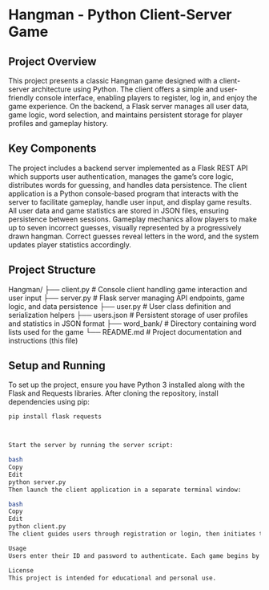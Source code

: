 # Hangman - Python Client-Server Game

## Project Overview  
This project presents a classic Hangman game designed with a client-server architecture using Python. The client offers a simple and user-friendly console interface, enabling players to register, log in, and enjoy the game experience. On the backend, a Flask server manages all user data, game logic, word selection, and maintains persistent storage for player profiles and gameplay history.

## Key Components  
The project includes a backend server implemented as a Flask REST API which supports user authentication, manages the game’s core logic, distributes words for guessing, and handles data persistence. The client application is a Python console-based program that interacts with the server to facilitate gameplay, handle user input, and display game results. All user data and game statistics are stored in JSON files, ensuring persistence between sessions. Gameplay mechanics allow players to make up to seven incorrect guesses, visually represented by a progressively drawn hangman. Correct guesses reveal letters in the word, and the system updates player statistics accordingly.

## Project Structure  

Hangman/
├── client.py # Console client handling game interaction and user input
├── server.py # Flask server managing API endpoints, game logic, and data persistence
├── user.py # User class definition and serialization helpers
├── users.json # Persistent storage of user profiles and statistics in JSON format
├── word_bank/ # Directory containing word lists used for the game
└── README.md # Project documentation and instructions (this file)

## Setup and Running  
To set up the project, ensure you have Python 3 installed along with the Flask and Requests libraries. After cloning the repository, install dependencies using pip:  
```bash
pip install flask requests



Start the server by running the server script:

bash
Copy
Edit
python server.py
Then launch the client application in a separate terminal window:

bash
Copy
Edit
python client.py
The client guides users through registration or login, then initiates the Hangman game where players guess letters until they solve the word or exhaust their allowed attempts.

Usage
Users enter their ID and password to authenticate. Each game begins by selecting a random word based on user input. As players guess letters, correct guesses reveal those letters within the word, while incorrect guesses advance the hangman drawing. The game tracks and updates statistics like the number of games played and wins automatically.

License
This project is intended for educational and personal use.

